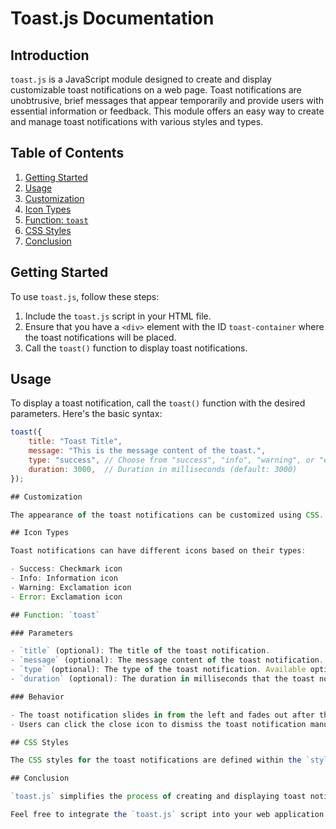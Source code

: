 # Toast.js Documentation

## Introduction

`toast.js` is a JavaScript module designed to create and display customizable toast notifications on a web page. Toast notifications are unobtrusive, brief messages that appear temporarily and provide users with essential information or feedback. This module offers an easy way to create and manage toast notifications with various styles and types.

## Table of Contents

1. [Getting Started](#getting-started)
2. [Usage](#usage)
3. [Customization](#customization)
4. [Icon Types](#icon-types)
5. [Function: `toast`](#function-toast)
6. [CSS Styles](#css-styles)
7. [Conclusion](#conclusion)

## Getting Started

To use `toast.js`, follow these steps:

1. Include the `toast.js` script in your HTML file.
2. Ensure that you have a `<div>` element with the ID `toast-container` where the toast notifications will be placed.
3. Call the `toast()` function to display toast notifications.

## Usage

To display a toast notification, call the `toast()` function with the desired parameters. Here's the basic syntax:

```javascript
toast({
    title: "Toast Title",
    message: "This is the message content of the toast.",
    type: "success", // Choose from "success", "info", "warning", or "error"
    duration: 3000,  // Duration in milliseconds (default: 3000)
});

## Customization

The appearance of the toast notifications can be customized using CSS. The default styles are defined in the `styles` constant within the script. You can modify these styles to match your design preferences.

## Icon Types

Toast notifications can have different icons based on their types:

- Success: Checkmark icon
- Info: Information icon
- Warning: Exclamation icon
- Error: Exclamation icon

## Function: `toast`

### Parameters

- `title` (optional): The title of the toast notification.
- `message` (optional): The message content of the toast notification.
- `type` (optional): The type of the toast notification. Available options: "success", "info", "warning", "error" (default: "info").
- `duration` (optional): The duration in milliseconds that the toast notification will be visible (default: 3000).

### Behavior

- The toast notification slides in from the left and fades out after the specified duration.
- Users can click the close icon to dismiss the toast notification manually.

## CSS Styles

The CSS styles for the toast notifications are defined within the `styles` constant in the script. You can modify these styles to achieve the desired appearance.

## Conclusion

`toast.js` simplifies the process of creating and displaying toast notifications in a web application. By following the provided documentation, you can seamlessly integrate this module into your projects and enhance user experience with informative and visually appealing notifications.

Feel free to integrate the `toast.js` script into your web application and customize it according to your needs. If you have any further questions or need assistance, don't hesitate to ask.
